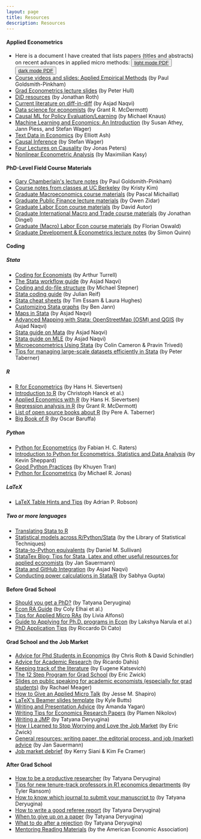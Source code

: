 ```yaml
---
layout: page
title: Resources
description: Resources
---
```


#### Applied Econometrics
* Here is a document I have created that lists papers (titles and abstracts) on recent advances in applied micro methods: <button type="button" class="btn btn-xs btn-default"><a href="/PublicGoods/applied_micro_methods.pdf">light mode PDF</a></button> <button type="button" class="btn btn-xs btn-default"><a href="/PublicGoods/applied_micro_methods_dark_mode.pdf">dark mode PDF</a></button>
* <a href="https://github.com/paulgp/applied-methods-phd">Course videos and slides: Applied Empirical Methods</a> (by Paul Goldsmith-Pinkham)
* <a href="https://about.peterhull.net/metrix">Grad Econometrics lecture slides</a> (by Peter Hull)
* <a href="https://www.jonathandroth.com/did-resources/">DiD resources</a> (by Jonathan Roth)
* <a href="https://github.com/asjadnaqvi/DiD">Current literature on diff-in-diff</a> (by Asjad Naqvi)
* <a href="https://github.com/uo-ec607">Data science for economists</a> (by Grant R. McDermott)
* <a href="https://github.com/MCKnaus/causalML-teaching">Causal ML for Policy Evaluation/Learning</a> (by Michael Knaus)
* <a href="https://www.youtube.com/playlist?list=PLxq_lXOUlvQAoWZEqhRqHNezS30lI49G-">Machine Learning and Economics: An Introduction</a> (by Susan Athey, Jann Piess, and Stefan Wager)
* <a href="https://docs.google.com/document/d/14hFLKAwllLOHD45hS_xtGA3xWirNmcV9Bt0M_PNnxhA/edit">Text Data in Economics</a> (by Elliott Ash)
* <a href="https://web.stanford.edu/~swager/stats361.pdf">Causal Inference</a> (by Stefan Wager)
* <a href="https://stat.mit.edu/news/four-lectures-causality/">Four Lectures on Causality</a> (by Jonas Peters)
* <a href="https://maxkasy.github.io/home/Nonlineareconometrics_MIT_2022/">Nonlinear Econometric Analysis</a> (by Maximilian Kasy)

#### PhD-Level Field Course Materials
* <a href="https://github.com/paulgp/GaryChamberlainLectureNotes">Gary Chamberlain's lecture notes</a> (by Paul Goldsmith-Pinkham)
* <a href="https://kristykim.github.io">Course notes from classes at UC Berkeley</a> (by Kristy Kim)
* <a href="https://www.pascalmichaillat.org/t3.html">Graduate Macroeconomics course materials</a> (by Pascal Michaillat)
* <a href="https://scholar.princeton.edu/zidar/classes">Graduate Public Finance lecture materials</a> (by Owen Zidar)
* <a href="https://economics.mit.edu/faculty/dautor/courses">Graduate Labor Econ course materials</a> (by David Autor)
* <a href="https://github.com/jdingel/econ35101">Graduate International Macro and Trade course materials</a> (by Jonathan Dingel)
* <a href="https://floswald.github.io/ScPo-Labor/index.html">Graduate (Macro) Labor Econ course materials</a> (by Florian Oswald)
* <a href="http://www.simonrquinn.com/teaching/">Graduate Development & Econometrics lecture notes</a> (by Simon Quinn)

#### Coding

##### Stata
* <a href="https://aeturrell.github.io/coding-for-economists/intro.html">Coding for Economists</a> (by Arthur Turrell)
* <a href="https://medium.com/the-stata-guide/the-stata-workflow-guide-52418ce35006">The Stata workflow guide</a> (by Asjad Naqvi)
* <a href="https://github.com/michaelstepner/healthinequality-code/tree/main/code">Coding and do-file structure</a> (by Michael Stepner)
* <a href="https://julianreif.com/guide/#other-helpful-links">Stata coding guide</a> (by Julian Reif)
* <a href="https://www.stata.com/bookstore/stata-cheat-sheets/">Stata cheat sheets</a> (by Tim Essam & Laura Hughes)
* <a href="http://repec.sowi.unibe.ch/files/wp30/Jann-2018-grstyle-set.pdf">Customizing Stata graphs</a> (by Ben Jann)
* <a href="https://medium.com/the-stata-guide/maps-in-stata-ii-fcb574270269">Maps in Stata</a> (by Asjad Naqvi)
* <a href="https://medium.com/the-stata-guide/advanced-mapping-with-stata-openstreetmap-osm-and-qgis-412c04d8ddd1">Advanced Mapping with Stata: OpenStreetMap (OSM) and QGIS</a> (by Asjad Naqvi)
* <a href="https://medium.com/the-stata-guide/mata-statas-end-game-5983c0ee11bd?source=social.tw&_branch_match_id=955508410231803293">Stata guide on Mata</a> (by Asjad Naqvi)
* <a href="https://medium.com/the-stata-guide/maximum-likelihood-estimation-mle-88b869158a7d">Stata guide on MLE</a> (by Asjad Naqvi)
* <a href="http://cameron.econ.ucdavis.edu/musbook/MUS2_Draft_Contents_November_2020.pdf">Microeconometrics Using Stata</a> (by Colin Cameron & Pravin Trivedi)
* <a href="https://www.peretaberner.eu/tips-for-managing-large-scale-datasets-efficiently-in-stata/">Tips for managing large-scale datasets efficiently in Stata</a> (by Peter Taberner)

##### R
* <a href="[https://hhsievertsen.shinyapps.io/r_introduction/](https://www.econometrics-with-r.org/ITER.pdf)">R for Econometrics</a> (by Hans H. Sievertsen)
* <a href="https://hhsievertsen.shinyapps.io/r_introduction/">Introduction to R</a> (by Christoph Hanck et al.)
* <a href="https://hhsievertsen.github.io/applied_econ_with_r/">Applied Economics with R</a> (by Hans H. Sievertsen)
* <a href="https://raw.githack.com/uo-ec607/lectures/master/08-regression/08-regression.html">Regression analysis in R</a> (by Grant R. McDermott)
* <a href="https://www.peretaberner.eu/list-of-open-source-books-about-r/">List of open source books about R</a> (by Pere A. Taberner)
* <a href="https://www.bigbookofr.com/index.html">Big Book of R</a> (by Oscar Baruffa)

##### Python 
* <a href="https://pyecon.org/down/pyecon.pdf">Python for Econometrics</a> (by Fabian H. C. Raters)
* <a href="https://colab.research.google.com/github/khuyentran1401/Efficient_Python_tricks_and_tools_for_data_scientists/blob/master/Chapter1/good_practices.ipynb">Introduction to Python for Econometrics, Statistics and Data Analysis</a> (by Kevin Sheppard)
* <a href="https://colab.research.google.com/github/khuyentran1401/Efficient_Python_tricks_and_tools_for_data_scientists/blob/master/Chapter1/good_practices.ipynb">Good Python Practices</a> (by Khuyen Tran)
* <a href="https://www.youtube.com/watch?v=kltX6XofxG0&feature=youtu.be">Python for Econometrics</a> (by Michael R. Jonas)

##### LaTeX
* <a href="https://statatexblog.com/wp-content/uploads/2013/09/tabletricks_latex.pdf">LaTeX Table Hints and Tips</a> (by Adrian P. Robson)

##### Two or more languages
* <a href="https://stata2r.github.io">Translating Stata to R</a>
* <a href="https://lost-stats.github.io">Statistical models across R/Python/Stata</a> (by the Library of Statistical Techniques)
* <a href="http://www.danielmsullivan.com/pages/tutorial_stata_to_python.html">Stata-to-Python equivalents</a> (by Daniel M. Sullivan)
* <a href="https://statatexblog.com">StataTex Blog: Tips for Stata, Latex and other useful resources for applied economists</a> (by Jan Sauermann)
* <a href="https://medium.com/the-stata-guide/stata-and-github-integration-8c87ddf9784a">Stata and GitHub Integration</a> (by Asjad Naqvi)
* <a href="https://github.com/J-PAL/Sample_Size_and_Power">Conducting power calculations in Stata/R</a> (by Sabhya Gupta)

#### Before Grad School
* <a href="https://tatyana-57116.medium.com/should-you-get-a-phd-1625c175cc1">Should you get a PhD?</a> (by Tatyana Deryugina)
* <a href="https://raguide.github.io">Econ RA Guide</a> (by Coly Elhai et al.)
* <a href="https://www.dropbox.com/s/eej9n1ywknlzcu6/Applied%20Tips%20for%20Applied%20Micro%20RAs.pdf?dl=0">Tips for Applied Micro RAs</a> (by Livia Alfonsi)
* <a href="https://twitter.com/logwithbasee/status/1406924226393612295?s=20">Guide to Applying for Ph.D. programs in Econ</a> (by Lakshya Narula et al.)
* <a href="https://riccardodicato.wordpress.com/2021/04/23/phd_application_tips/">PhD Application Tips</a> (by Riccardo Di Cato)

#### Grad School and the Job Market
* <a href="https://sites.google.com/view/econgradadvice/">Advice for Phd Students in Economics</a> (by Chris Roth & David Schindler)
* <a href="http://www.ricardodahis.com/files/papers/Dahis_Advice_Research.pdf">Advice for Academic Research</a> (by Ricardo Dahis)
* <a href="https://ekatsevi.github.io/literature/">Keeping track of the literature</a> (by Eugene Katsevich)
* <a href="http://www.ericzwick.com/public_goods/twelve_steps.pdf">The 12 Step Program for Grad School</a> (by Eric Zwick)
* <a href="https://mfr.osf.io/render?url=https%3A%2F%2Fosf.io%2Fd8wm9%2Fdownload">Slides on public speaking for academic economists (especially for grad students)</a> (by Rachael Meager)
* <a href="https://www.brown.edu/Research/Shapiro/pdfs/applied_micro_slides.pdf">How to Give an Applied Micro Talk</a> (by Jesse M. Shapiro)
* <a href="https://github.com/kylebutts/templates/blob/master/latex-slides/slides.tex">LaTeX's Beamer slides template</a> (by Kyle Butts)
* <a href="https://sites.google.com/site/amandayagan/writingadvice?authuser=0">Writing and Presentation Advice</a> (by Amanda Yagan)
* <a href="https://www.iza.org/publications/dp/15057">Writing Tips for Economics Research Papers</a> (by Plamen Nikolov)
* <a href="https://twitter.com/TDeryugina/status/1428353535414992914?s=20">Writing a JMP</a> (by Tatyana Deryugina)
* <a href="http://www.ericzwick.com/public_goods/love_the_market.pdf">How I Learned to Stop Worrying and Love the Job Market</a> (by Eric Zwick)
* <a href="https://statatexblog.com/useful-links/">General resources: writing paper, the editorial process, and job (market) advice</a> (by Jan Sauermann)
* <a href="https://www.kimfecramer.com/public-goods">Job market debrief</a> (by Kerry Siani & Kim Fe Cramer)

#### After Grad School
* <a href="https://blog.academicsequitur.com/2019/03/18/how-to-be-a-productive-researcher/">How to be a productive researcher</a> (by Tatyana Deryugina)
* <a href="https://tyleransom.medium.com/tips-for-new-tenure-track-professors-in-r1-economics-departments-fa2e9977d09c0">Tips for new tenure-track professors in R1 economics departments</a> (by Tyler Ransom)
* <a href="https://blog.academicsequitur.com/2019/02/17/how-to-pick-which-journal-to-submit-your-manuscript-to/">How to know which journal to submit your manuscript to</a> (by Tatyana Deryugina)
* <a href="https://blog.academicsequitur.com/2019/06/30/how-to-write-a-good-referee-report/">How to write a good referee report</a> (by Tatyana Deryugina)
* <a href="https://blog.academicsequitur.com/2019/03/05/when-to-give-up-on-a-paper/">When to give up on a paper</a> (by Tatyana Deryugina)
* <a href="https://blog.academicsequitur.com/2019/02/25/what-to-do-after-a-rejection/">What to do after a rejection</a> (by Tatyana Deryugina)
* <a href="https://www.aeaweb.org/about-aea/committees/cswep/mentoring/reading">Mentoring Reading Materials</a> (by the American Economic Association)
